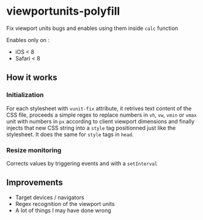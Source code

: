 # viewportunits-polyfill
Fix viewport units bugs and enables using them inside `calc` function

Enables only on :
* iOS < 8
* Safari < 8

## How it works
### Initialization
For each stylesheet with `vunit-fix` attribute, it retrives text content of the CSS file, proceeds a simple regex to replace numbers in `vh`, `vw`, `vmin` or `vmax` unit with numbers in `px` according to client viewport dimensions and finally injects that new CSS string into a `style` tag positionned just like the stylesheet.
It does the same for `style` tags in `head`.

### Resize monitoring
Corrects values by triggering events and with a `setInterval`

## Improvements

* Target devices / navigators
* Regex recognition of the viewport units
* A lot of things I may have done wrong
